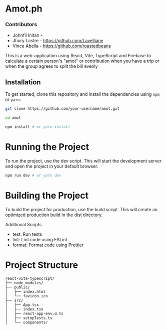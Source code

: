 # Amot.ph

### Contributors
* Johnfil Initan - 
* Jhury Lastre - https://github.com/Lavelliane
* Vince Abella - https://github.com/roastedbeans

This is a web-application using React, Vite, TypeScript and Firebase to calculate
a certain person's "amot" or contribution when you have a trip or when the group agrees to split the bill evenly 

## Installation

To get started, clone this repository and install the dependencies using `npm` or `yarn`.

```bash
git clone https://github.com/your-username/amot.git

cd amot

npm install # or yarn install
```
# Running the Project

To run the project, use the dev script. This will start the development server and open the project in your default browser.

```bash
npm run dev # or yarn dev
```

# Building the Project
To build the project for production, use the build script. This will create an optimized production build in the dist directory.

Additional Scripts
* test: Run tests
* lint: Lint code using ESLint
* format: Format code using Prettier

# Project Structure

```
react-vite-typescript/
├── node_modules/
├── public/
│   ├── index.html
│   └── favicon.ico
├── src/
│   ├── App.tsx
│   ├── index.tsx
│   ├── react-app-env.d.ts
│   ├── setupTests.ts
│   └── components/
```
